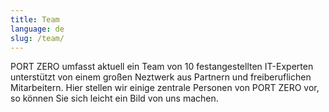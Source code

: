 ```yaml
---
title: Team
language: de
slug: /team/
---
```


PORT ZERO umfasst aktuell ein Team von 10 festangestellten IT-Experten unterstützt von einem großen Neztwerk aus Partnern und freiberuflichen Mitarbeitern. Hier stellen wir einige zentrale Personen von PORT ZERO vor, so können Sie sich leicht ein Bild von uns machen.
